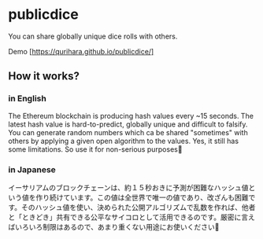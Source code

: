 # publicdice
You can share globally unique dice rolls with others.

Demo [https://qurihara.github.io/publicdice/]

## How it works?

### in English
The Ethereum blockchain is producing hash values every ~15 seconds. The latest hash value is hard-to-predict, globally unique and difficult to falsify. You can generate random numbers which ca be shared "sometimes" with others by applying a given open algorithm to the values. Yes, it still has some limitations. So use it for non-serious purposes🙂

### in Japanese
イーサリアムのブロックチェーンは、約１５秒おきに予測が困難なハッシュ値という値を作り続けています。この値は全世界で唯一の値であり、改ざんも困難です。そのハッシュ値を使い、決められた公開アルゴリズムで乱数を作れば、他者と「ときどき」共有できる公平なサイコロとして活用できるのです。厳密に言えばいろいろ制限はあるので、あまり重くない用途にお使いください🙂
